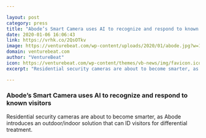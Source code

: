 ```yaml
---

layout: post
category: press
title: "Abode’s Smart Camera uses AI to recognize and respond to known visitors"
date: 2020-01-06 16:06:43
link: https://vrhk.co/2QsOTkv
image: https://venturebeat.com/wp-content/uploads/2020/01/abode.jpg?w=1200&strip=all
domain: venturebeat.com
author: "VentureBeat"
icon: https://venturebeat.com/wp-content/themes/vb-news/img/favicon.ico
excerpt: "Residential security cameras are about to become smarter, as Abode introduces an outdoor/indoor solution that can ID visitors for differential treatment."

---
```


### Abode’s Smart Camera uses AI to recognize and respond to known visitors

Residential security cameras are about to become smarter, as Abode introduces an outdoor/indoor solution that can ID visitors for differential treatment.